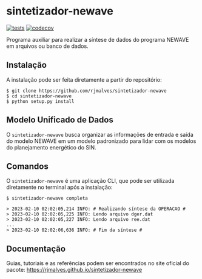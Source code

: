 # sintetizador-newave


[![tests](https://github.com/rjmalves/sintetizador-newave/actions/workflows/main.yml/badge.svg)](https://github.com/rjmalves/sintetizador-newave/actions/workflows/main.yml)
[![codecov](https://codecov.io/gh/rjmalves/sintetizador-newave/branch/main/graph/badge.svg?token=9AJRL5L21W)](https://codecov.io/gh/rjmalves/sintetizador-newave)


Programa auxiliar para realizar a síntese de dados do programa NEWAVE em arquivos ou banco de dados.


## Instalação

A instalação pode ser feita diretamente a partir do repositório:
```
$ git clone https://github.com/rjmalves/sintetizador-newave
$ cd sintetizador-newave
$ python setup.py install
```

## Modelo Unificado de Dados

O `sintetizador-newave` busca organizar as informações de entrada e saída do modelo NEWAVE em um modelo padronizado para lidar com os modelos do planejamento energético do SIN.

## Comandos

O `sintetizador-newave` é uma aplicação CLI, que pode ser utilizada diretamente no terminal após a instalação:

```
$ sintetizador-newave completa

> 2023-02-10 02:02:05,214 INFO: # Realizando síntese da OPERACAO #
> 2023-02-10 02:02:05,225 INFO: Lendo arquivo dger.dat
> 2023-02-10 02:02:05,227 INFO: Lendo arquivo ree.dat
...
> 2023-02-10 02:02:06,636 INFO: # Fim da síntese #
```

## Documentação

Guias, tutoriais e as referências podem ser encontrados no site oficial do pacote: https://rjmalves.github.io/sintetizador-newave